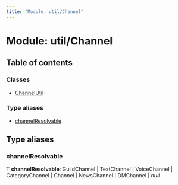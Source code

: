 ```yaml
---
title: "Module: util/Channel"
---
```


# Module: util/Channel

## Table of contents

### Classes

- [ChannelUtil](../classes/util_channel.channelutil.md)

### Type aliases

- [channelResolvable](util_channel.md#channelresolvable)

## Type aliases

### channelResolvable

Ƭ **channelResolvable**: GuildChannel \| TextChannel \| VoiceChannel \| CategoryChannel \| Channel \| NewsChannel \| DMChannel \| *null*
